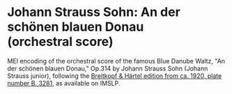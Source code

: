 # Johann Strauss Sohn: An der schönen blauen Donau <br />(orchestral score)

MEI encoding of the orchestral score of the famous Blue Danube Waltz, "An der schönen blauen Donau," Op.314 by Johann Strauss Sohn (Johann Strauss junior), following the [Breitkopf & Härtel edition from ca. 1920, plate number B. 3281](https://imslp.org/wiki/Special:ReverseLookup/17764), as available on IMSLP.
